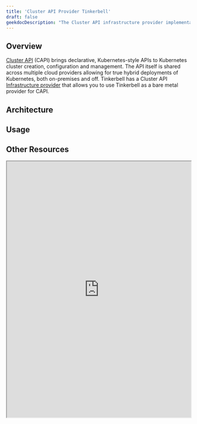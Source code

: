 ```yaml
---
title: 'Cluster API Provider Tinkerbell'
draft: false
geekdocDescription: "The Cluster API infrastructure provider implementation for Tinkerbell."
---
```


## Overview

[Cluster API](https://cluster-api.sigs.k8s.io/) (CAPI) brings declarative, Kubernetes-style APIs to Kubernetes cluster creation, configuration and management.
The API itself is shared across multiple cloud providers allowing for true hybrid deployments of Kubernetes, both on-premises and off.
Tinkerbell has a Cluster API [Infrastructure provider](https://cluster-api.sigs.k8s.io/user/concepts#infrastructure-provider) that allows you to use Tinkerbell as a bare metal provider for CAPI.

## Architecture



## Usage


## Other Resources

<iframe src="https://doc.crds.dev/github.com/tinkerbell/cluster-api-provider-tinkerbell" width="100%" height="700"></iframe>
